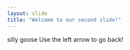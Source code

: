 ```yaml
---
layout: slide
title: "Welcome to our second slide!"
---
```

silly goose
Use the left arrow to go back!
